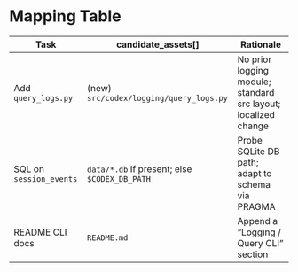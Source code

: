 # Mapping Table
| Task | candidate_assets[] | Rationale |
|---|---|---|
| Add `query_logs.py` | (new) `src/codex/logging/query_logs.py` | No prior logging module; standard src layout; localized change |
| SQL on `session_events` | `data/*.db` if present; else `$CODEX_DB_PATH` | Probe SQLite DB path; adapt to schema via PRAGMA |
| README CLI docs | `README.md` | Append a “Logging / Query CLI” section |
